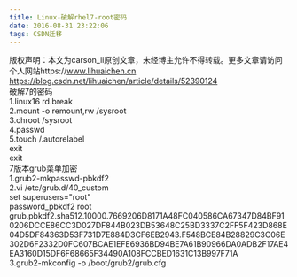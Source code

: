 ```yaml
---
title: Linux-破解rhel7-root密码
date: 2016-08-31 23:22:06
tags: CSDN迁移
---
```

 版权声明：本文为carson_li原创文章，未经博主允许不得转载。更多文章请访问个人网站https://www.lihuaichen.cn https://blog.csdn.net/lihuaichen/article/details/52390124   
  破解7的密码  
1.linux16 rd.break  
2.mount -o remount,rw /sysroot  
3.chroot /sysroot  
4.passwd  
5.touch /.autorelabel  
exit  
exit  
7版本grub菜单加密  
1.grub2-mkpasswd-pbkdf2  
2.vi /etc/grub.d/40_custom  
set superusers="root"  
password_pbkdf2 root grub.pbkdf2.sha512.10000.7669206D8171A48FC040586CA67347D84BF910206DCCE86CC3D027DF844B023DB53648C25BD3337C2FF5F423D868E04D5DF84363D53F731D7E884D3CF6EB2943.F548BCE84B28829C3C06E302D6F2332D0FC607BCAE1EFE6936BD94BE7A61B90966DA0ADB2F17AE4EA3160D15DF6F68665F34490A108FCCBED1631C13B997F71A  
3.grub2-mkconfig -o /boot/grub2/grub.cfg   
 